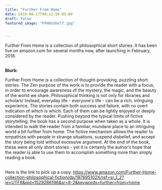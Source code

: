 ```yaml
---
title: "Further From Home"
date: 2018-06-17T08:12:59-05:00
draft: false
featured_image: "FFHOnShelf.jpg"


---
```


Further From Home is a collection of philosophical short stories. It has been live on amazon.com for several months now, after launching in February, 2018.

<br><strong>Blurb:</strong>

Further From Home is a collection of thought-provoking, puzzling short stories. The Zen purpose of the work is to provide the reader with a focus, in order to encourage awareness of the mystery, the magic, and the beauty of the world we share. Philosophical thinking is not only for libraries and scholars! Instead, everyday life - everyone's life - can be a rich, intriguing experience. The stories contain both success and failure, with no  overt indication of which is which. Each of them can be lightly enjoyed or deeply considered by the reader. Pushing beyond the typical limits of fictive storytelling, the book has a second purpose when taken as a whole. It is intended to walk the reader from a familiar, mundane place to an intriguing world  a bit further from home. The fictive mechanism allows the reader to empathize with people in strange situations, suspend disbelief, and accept the story being told without excessive argument. At the end of the book, these were all only short stories - yet it is certainly the author’s hope that the reader is able to use them to accomplish something more than simply reading a book.

<br>Here is the link to pick up a copy: https://www.amazon.com/Further-Home-collection-philosophical-fiction/dp/197695102X/ref=sr_1_2?ie=UTF8&qid=1529286196&sr=8-2&keywords=further+from+home

